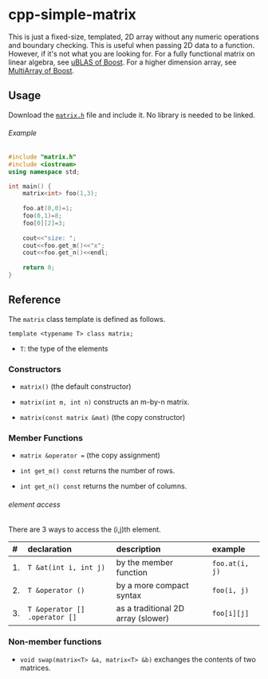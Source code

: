 
# cpp-simple-matrix

This is just a fixed-size, templated, 2D array without any numeric operations and boundary checking. This is useful when passing 2D data to a function. However, if it's not what you are looking for. For a fully functional matrix on linear algebra, see [uBLAS of Boost](https://www.google.com/search?q=boost+ublas). For a higher dimension array, see [MultiArray of Boost](https://www.google.com/search?q=boost+multiarray).

## Usage

Download the [`matrix.h`](https://raw.github.com/YiPo/cpp-simple-matrix/master/matrix.h) file and include it. No library is needed to be linked.

###### Example

```c++
#include "matrix.h"
#include <iostream>
using namespace std;

int main() {
	matrix<int> foo(1,3);
	
	foo.at(0,0)=1;
	foo(0,1)=8;
	foo[0][2]=3;
	
	cout<<"size: ";
	cout<<foo.get_m()<<"x";
	cout<<foo.get_n()<<endl;
	
	return 0;
}
```

## Reference

The `matrix` class template is defined as follows.

`template <typename T> class matrix;`

* `T`: the type of the elements

### Constructors

- `matrix()`                  (the default constructor)

- `matrix(int m, int n)`      constructs an m-by-n matrix.

- `matrix(const matrix &mat)` (the copy constructor)

### Member Functions

- `matrix &operator =` (the copy assignment)

- `int get_m() const`  returns the number of rows.

- `int get_n() const`  returns the number of columns.

###### element access

There are 3 ways to access the (i,j)th element.

| #  | declaration                   | description                        | example        |
|:---|:------------------------------|:-----------------------------------|:---------------|
| 1. | `T &at(int i, int j)`         | by the member function             | `foo.at(i, j)` |
| 2. | `T &operator ()`              | by a more compact syntax           | `foo(i, j)`    |
| 3. | `T &operator [] .operator []` | as a traditional 2D array (slower) | `foo[i][j]`    |

### Non-member functions

- `void swap(matrix<T> &a, matrix<T> &b)` exchanges the contents of two matrices.

